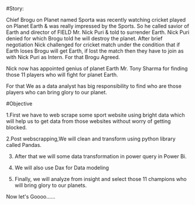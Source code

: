 



#Story:

Chief Brogu on Planet named Sporta was recently watching cricket played on Planet Earth & was really impressed by the Sports. So he called savior of Earth and director of FIELD Mr. Nick Puri & told to surrender Earth. Nick Puri denied for which Brogu told he will destroy the planet. After brief negotiation Nick challenged for cricket match under the condition that if Earth loses Brogu will get Earth, if lost the match then they have to join as with Nick Puri as Intern. For that Brogu Agreed. 

Nick now has appointed genius of planet Earth Mr. Tony Sharma for finding those 11 players who will fight for planet Earth. 



For that We as a data analyst has big responsibility to find who are those players who can bring glory to our planet.

 



#Objective

1.First we have to web scrape some sport website using bright data which will help us to get data from those websites without worry of getting blocked.

2.Post webscrapping,We will clean and transform using python library called Pandas.

3. After that we will some data transformation in power query in Power Bi.

4. We will also use Dax for Data modeling 

5. Finally, we will analyze from insight and select those 11 champions who will bring glory to our planets.



Now let's Goooo......  
